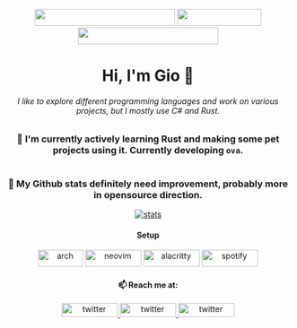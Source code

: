 <p align="center">
  <img src="https://img.shields.io/badge/Languages-C%23%20%7C%20Rust%20%7C%20Python-088F8F?style=for-the-badge&labelColor=4FC778" width="250" height="30"/>
  <a href="https://github.com/gpskwlkr/ova">
    <img src="https://img.shields.io/badge/Projects-ova-088F8F?style=for-the-badge&labelColor=4FC778" width="150" height="30" />
  </a>
  <img src="https://img.shields.io/badge/Focus-Backend%20Development-088F8F?style=for-the-badge&labelColor=4FC778" width="250" height="30"/>
</p>

<h1 align="center">Hi, I'm Gio 👋</h1>

<div align="center">
  <h6>
I like to explore different programming languages and work on various projects, but I mostly use C# and Rust.
  <h6>
</div>

<h3 align="center">🌱 I'm currently actively learning Rust and making some pet projects using it. Currently developing <code>ova</code>.</h3>

<div align="center">
  <a href="https://github.com/gpskwlkr/ova">
    <img alt="" src="https://github-readme-stats.vercel.app/api/pin/?username=gpskwlkr&repo=ova&theme=apprentice&bg_color=45,077979,088F8F">
  </a>
</div>

<h3 align="center">🔭 My Github stats definitely need improvement, probably more in opensource direction.</h3>

<div align="center">
  <a href="https://github.com/gpskwlkr">
    <img alt="stats" src="https://github-readme-stats.vercel.app/api?username=gpskwlkr&show_icons=true&theme=apprentice&bg_color=45,077979,088F8F">
  </a>
</div>

<h4 align="center">Setup</h4>
<div align="center">
  <img alt="arch" src="https://img.shields.io/badge/Arch-077979?style=flat-square&logo=archlinux&logoColor=1793d1" width="80" height="30">
  <img alt="neovim" src="https://img.shields.io/badge/Neovim-077979?style=flat-square&logo=neovim&logoColor=7ebf50" width="100" height="30">
  <img alt="alacritty" src="https://img.shields.io/badge/Alacritty-077979?style=flat-square&logo=alacritty&logoColor=ffffff" width="100" height="30">
  <img alt="spotify" src="https://img.shields.io/badge/Spotify-077979?style=flat-square&logo=spotify&logoColor=1DB954" width="100" height="30">
</div>

<h4 align="center">📫 Reach me at:</h4>
<div align="center">
  <a href="https://twitter.com/gpskwlkr_">
    <img alt="twitter" src="https://img.shields.io/badge/-@gpskwlkr-1DA1F2?logo=twitter&logoColor=white&style=for-the-badge" width="100" height="25">
  </a>
  <a href="https://stackoverflow.com/users/12341438/giorgi-anakidze">
    <img alt="twitter" src="https://img.shields.io/badge/-@gpskwlkr-555555?logo=stackoverflow&logoColor=orange&style=for-the-badge" width="100" height="25">
  </a>
  <a href="https://www.linkedin.com/in/giorgi-anakidze/">
    <img alt="twitter" src="https://img.shields.io/badge/-@gpskwlkr-0077b5?logo=linkedin&logoColor=white&style=for-the-badge" width="100" height="25">
  </a>
</div>

